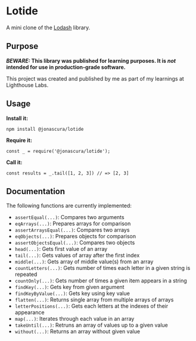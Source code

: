 # Lotide

A mini clone of the [Lodash](https://lodash.com) library.

## Purpose

**_BEWARE:_ This library was published for learning purposes. It is _not_ intended for use in production-grade software.**

This project was created and published by me as part of my learnings at Lighthouse Labs. 

## Usage

**Install it:**

`npm install @jonascura/lotide`

**Require it:**

`const _ = require('@jonascura/lotide');`

**Call it:**

`const results = _.tail([1, 2, 3]) // => [2, 3]`

## Documentation

The following functions are currently implemented:

* `assertEqual(...)`: Compares two arguments
* `eqArrays(...)`: Prepares arrays for comparison
* `assertArraysEqual(...)`: Compares two arrays
* `eqObjects(...)`: Prepares objects for comparison
* `assertObjectsEqual(...)`: Compares two objects
* `head(...)`: Gets first value of an array
* `tail(...)`: Gets values of array after the first index
* `middle(...)`: Gets array of middle value(s) from an array
* `countLetters(...)`: Gets number of times each letter in a given string is repeated
* `countOnly(...)`: Gets number of times a given item appears in a string
* `findKey(...)`: Gets key from given argument
* `findKeyByValue(...)`: Gets key using key value
* `flatten(...)`: Returns single array from multiple arrays of arrays
* `letterPositions(...)`: Gets each letters at the indexes of their appearance
* `map(...)`: Iterates through each value in an array
* `takeUntil(...)`: Retruns an array of values up to a given value
* `without(...)`: Returns an array without given value